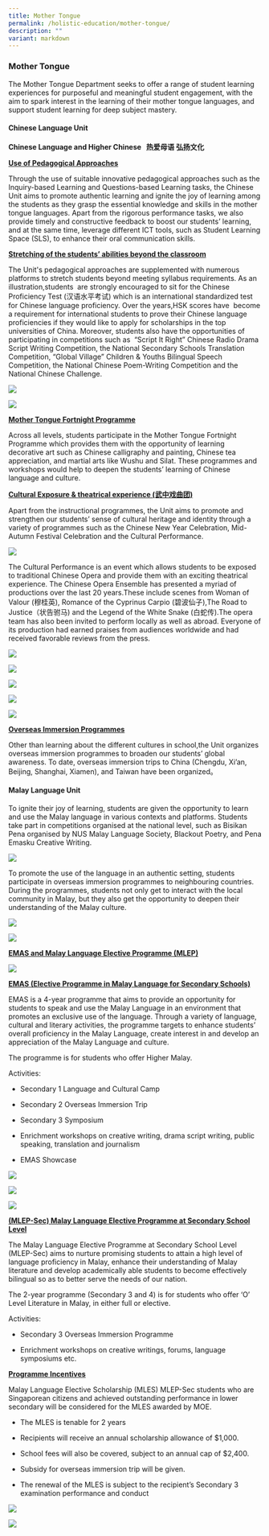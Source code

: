 ```yaml
---
title: Mother Tongue
permalink: /holistic-education/mother-tongue/
description: ""
variant: markdown
---
```

### Mother Tongue

The Mother Tongue Department seeks to offer a range of student learning experiences for purposeful and meaningful student engagement, with the aim to spark interest in the learning of their mother tongue languages, and support student learning for deep subject mastery.

#### Chinese Language Unit

 **Chinese Language and Higher Chinese &nbsp; 热爱母语 弘扬文化**
 
 <strong><u>Use of Pedagogical Approaches </u></strong>
 
Through the use of suitable innovative pedagogical approaches such as the Inquiry-based Learning and Questions-based Learning tasks, the Chinese Unit aims to promote authentic learning and ignite the joy of learning among the students as they grasp the essential knowledge and skills in the mother tongue languages. Apart from the rigorous performance tasks, we also provide timely and constructive feedback to boost our students’ learning, and at the same time, leverage different ICT tools, such as Student Learning Space (SLS), to enhance their oral communication skills.

 <strong><u>Stretching of the students’ abilities beyond the classroom </u></strong>

  
The Unit's pedagogical approaches are supplemented with numerous platforms to stretch students beyond meeting syllabus requirements. As an illustration,students&nbsp; are strongly encouraged to sit for&nbsp;the Chinese Proficiency Test (汉语水平考试) which is an international standardized test for Chinese language proficiency. Over the years,HSK scores have&nbsp; become a requirement for international students to prove their Chinese language proficiencies if they would like to apply for scholarships in the top universities of China. Moreover, students also have the opportunities of participating in competitions such as&nbsp; “Script It Right” Chinese Radio Drama Script Writing Competition, the National Secondary Schools Translation Competition, “Global Village” Children &amp; Youths Bilingual Speech Competition, the National Chinese Poem-Writing Competition and the National Chinese Challenge.
  
![](/images/chinese%201.jpeg)

![](/images/chinese%202.jpeg)


 <strong><u>Mother Tongue Fortnight Programme </u></strong>

Across all levels, students participate in the Mother Tongue Fortnight Programme which provides them with the opportunity of learning decorative art such as Chinese calligraphy and painting, Chinese tea appreciation, and martial arts like Wushu and Silat. These programmes and workshops would help to deepen the students’ learning of Chinese language and culture.



 <strong><u>Cultural Exposure &amp; theatrical experience (武中戏曲团) </u></strong>

Apart from the instructional programmes, the Unit&nbsp;aims to promote and strengthen our students’ sense of cultural heritage and identity through a variety of programmes such as the Chinese New Year Celebration, Mid-Autumn Festival Celebration and the Cultural Performance.

  
![](/images/chinese%203.jpeg)

The Cultural Performance is an event which allows students to be exposed to traditional Chinese Opera and provide them with an exciting theatrical experience. The Chinese Opera Ensemble has presented a myriad of productions over the last 20 years.These include scenes from Woman of Valour (穆桂英), Romance of the Cyprinus Carpio (碧波仙子),The Road to Justice（状告驸马) and the Legend of the White Snake (白蛇传).The opera team has also been invited to perform locally as well as abroad. Everyone of its production had earned praises from audiences worldwide and had received favorable reviews from the press.




  
![](/images/chinese%204.jpeg)

![](/images/IMG_5428.jpg)

![](/images/Screenshot_2024_06_27_at_11_47_13.png)

![](/images/Screenshot_2024_06_27_at_11_47_22.png)

![](/images/Screenshot_2024_06_27_at_11_48_01.png)

 <strong><u>Overseas Immersion Programmes </u></strong>

Other than learning about the different cultures in school,the Unit&nbsp;organizes overseas immersion programmes to broaden our students’ global awareness. To date, overseas immersion trips to China (Chengdu, Xi’an, Beijing, Shanghai, Xiamen), and Taiwan have been organized。
  
#### Malay Language Unit

  

To ignite their joy of learning, students are given the opportunity to learn and use the Malay language in various contexts and platforms. Students take part in competitions organised at the national level, such as Bisikan Pena organised by NUS Malay Language Society, Blackout Poetry, and Pena Emasku Creative Writing.

![](/images/Screenshot_2024_06_27_at_11_54_42.png)


To promote the use of the language in an authentic setting, students participate in overseas immersion programmes to neighbouring countries. During the programmes, students not only get to interact with the local community in Malay, but they also get the opportunity to deepen their understanding of the Malay culture.


![](/images/Screenshot_2024_06_27_at_11_55_07.png)

![](/images/Screenshot_2024_06_27_at_11_55_18.png)




   <strong><u>EMAS and Malay Language Elective Programme (MLEP) </u></strong>
	

![](/images/Screenshot_2024_06_27_at_11_55_39.png)

 <strong><u>EMAS (Elective Programme in Malay Language for Secondary Schools) </u></strong>

EMAS is a 4-year programme that aims to provide an opportunity for students to speak and use the Malay Language in an environment that promotes an exclusive use of the language. Through a variety of language, cultural and literary activities, the programme targets to enhance students’ overall proficiency in the Malay Language, create interest in and develop an appreciation of the Malay Language and culture.

The programme is for students who offer Higher Malay.&nbsp;&nbsp;

Activities: 

*   Secondary 1 Language and Cultural Camp
    
*   Secondary 2 Overseas Immersion Trip
    
*   Secondary 3 Symposium
    
*   Enrichment workshops on creative writing, drama script writing, public speaking, translation and journalism
    
*   EMAS Showcase
    

![](/images/Screenshot_2024_06_27_at_11_55_46.png)

![](/images/Screenshot_2024_06_27_at_11_55_51.png)

![](/images/Screenshot_2024_06_27_at_11_56_02.png)


 <strong><u>(MLEP-Sec) Malay Language Elective Programme at Secondary School Level </u></strong>


The Malay Language Elective Programme at Secondary School Level (MLEP-Sec) aims to nurture promising students to attain a high level of language proficiency in Malay, enhance their understanding of Malay literature and develop academically able students to become effectively bilingual so as to better serve the needs of our nation.&nbsp;

The 2-year programme (Secondary 3 and 4) is for students who offer ‘O’ Level Literature in Malay, in either full or elective.&nbsp;

Activities:

* Secondary 3 Overseas Immersion Programme
    
*   Enrichment workshops on creative writings, forums, language symposiums etc.

 <strong><u>Programme Incentives </u></strong>

Malay Language Elective Scholarship (MLES) MLEP-Sec students who are Singaporean citizens and achieved outstanding performance in lower secondary will be considered for the MLES awarded by MOE.



*   The MLES is tenable for 2 years&nbsp;
    
*   Recipients will receive an annual scholarship allowance of $1,000.&nbsp;
    
*   School fees will also be covered, subject to an annual cap of $2,400.&nbsp;&nbsp;
    
*   Subsidy for overseas immersion trip will be given.
    
*   The renewal of the MLES is subject to the recipient’s Secondary 3 examination performance and conduct
    

![](/images/Screenshot_2024_06_27_at_11_56_08.png)

![](/images/Screenshot_2024_06_27_at_11_56_15.png)
